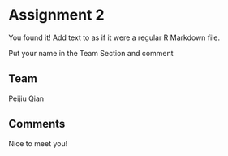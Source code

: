 # Assignment 2

You found it!  Add text to as if it were a regular R Markdown file.

Put your name in the Team Section and comment

## Team

Peijiu Qian

## Comments

Nice to meet you!
